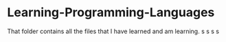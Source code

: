 # Learning-Programming-Languages
That folder contains all the files that I have learned and am learning.
s
s
s
s
